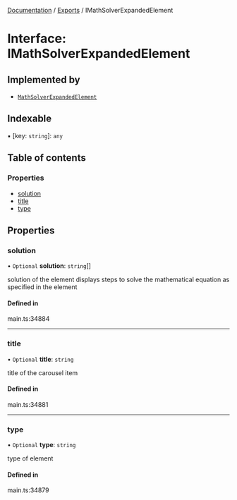 [Documentation](../README.md) / [Exports](../modules.md) / IMathSolverExpandedElement

# Interface: IMathSolverExpandedElement

## Implemented by

- [`MathSolverExpandedElement`](../classes/MathSolverExpandedElement.md)

## Indexable

▪ [key: `string`]: `any`

## Table of contents

### Properties

- [solution](IMathSolverExpandedElement.md#solution)
- [title](IMathSolverExpandedElement.md#title)
- [type](IMathSolverExpandedElement.md#type)

## Properties

### solution

• `Optional` **solution**: `string`[]

solution of the element
displays steps to solve the mathematical equation as specified in the element

#### Defined in

main.ts:34884

___

### title

• `Optional` **title**: `string`

title of the carousel item

#### Defined in

main.ts:34881

___

### type

• `Optional` **type**: `string`

type of element

#### Defined in

main.ts:34879
